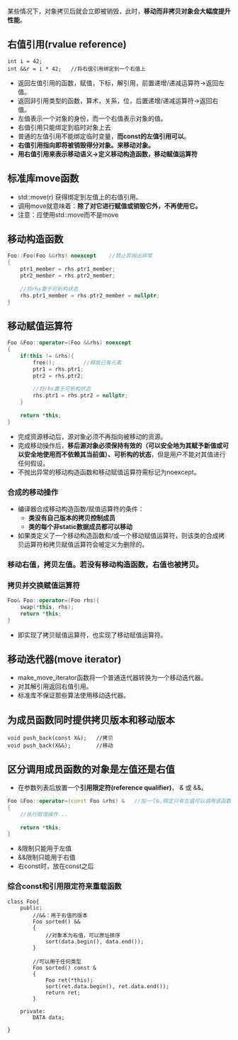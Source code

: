 某些情况下，对象拷贝后就会立即被销毁，此时，**移动而非拷贝对象会大幅度提升性能**。

## 右值引用(rvalue reference)
```
int i = 42;
int &&r = i * 42;   //将右值引用绑定到一个右值上
```
* 返回左值引用的函数，赋值，下标，解引用，前置递增/递减运算符->返回左值。
* 返回非引用类型的函数，算术，关系，位，后置递增/递减运算符->返回右值。
* 左值表示一个对象的身份，而一个右值表示对象的值。
* 右值引用只能绑定到临时对象上去
* 普通的左值引用不能绑定临时变量，**而const的左值引用可以**。
* **右值引用指向即将被销毁得分对象。来移动对象。**
* **用右值引用来表示移动语义->定义移动构造函数，移动赋值运算符**

## 标准库move函数
* std::move(r) 获得绑定到左值上的右值引用。
* 调用move就意味着：**除了对它进行赋值或销毁它外，不再使用它。**
* 注意：应使用std::move而不是move

## 移动构造函数
```c++
Foo::Foo(Foo &&rhs) noexcept    //禁止其抛出异常
{
    ptr1_member = rhs.ptr1_member;
    ptr2_member = rhs.ptr2_member;
    
    //将rhs置于可析构状态
    rhs.ptr1_member = rhs.ptr2_member = nullptr;
}
```
## 移动赋值运算符
```c++
Foo &Foo::operator=(Foo &&rhs) noexcept
{
    if(this != &rhs){
        free();         //释放已有元素
        ptr1 = rhs.ptr1;
        ptr2 = rhs.ptr2;
        
        //将rhs置于可析构状态
        rhs.ptr1 = rhs.ptr2 = nullptr;
    }
    
    return *this;
}
```

* 完成资源移动后，源对象必须不再指向被移动的资源。
* 完成移动操作后，**移后源对象必须保持有效的（可以安全地为其赋予新值或可以安全地使用而不依赖其当前值）、可析构的状态**，但是用户不能对其值进行任何假设。
* 不抛出异常的移动构造函数和移动赋值运算符需标记为noexcept。

### 合成的移动操作
* 编译器合成移动构造函数/赋值运算符的条件：
    * **类没有自己版本的拷贝控制成员**
    * **类的每个非static数据成员都可以移动**
* 如果类定义了一个移动构造函数和/或一个移动赋值运算符，则该类的合成拷贝运算符和拷贝赋值运算符会被定义为删除的。

### 移动右值，拷贝左值。若没有移动构造函数，右值也被拷贝。

### 拷贝并交换赋值运算符
```c++
Foo& Foo::operator=(Foo rhs){
    swap(*this, rhs);
    return *this;
}
```
* 即实现了拷贝赋值运算符，也实现了移动赋值运算符。

## 移动迭代器(move iterator)
* make_move_iterator函数将一个普通迭代器转换为一个移动迭代器。
* 对其解引用返回右值引用。
* 标准库不保证那些算法使用移动迭代器。

## 为成员函数同时提供拷贝版本和移动版本
```
void push_back(const X&);   //拷贝
void push_back(X&&);        //移动
```

## 区分调用成员函数的对象是左值还是右值
* 在参数列表后放置一个**引用限定符(reference qualifier)**， & 或 &&。

```c++
Foo &Foo::operator=(const Foo &rhs) &   //加一个&,限定只有左值可以调用该函数，即限制只可以赋值给左值
{
    //执行赋值操作...
    
    return *this;
}
```
* &限制只能用于左值
* &&限制只能用于右值
* 右const时，放在const之后

### 综合const和引用限定符来重载函数
```
class Foo{
    public:
        //&&：用于右值的版本
        Foo sorted() &&
        {
            //对象本为右值，可以原址排序
            sort(data.begin(), data.end());
        }
        
        //可以用于任何类型
        Foo sorted() const &
        {
            Foo ret(*this);
            sort(ret.data.begin(), ret.data.end());
            return ret;
        }
        
    private:
        DATA data;
    
}
```
